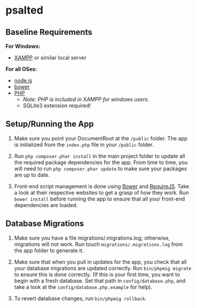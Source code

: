 psalted
=========

Baseline Requirements
---------------

**For Windows:**

+ [XAMPP](http://www.apachefriends.org/en/xampp-windows.html) or similar local server

**For all OSes:**

+ [node.js](http://nodejs.org)
+ [bower](http://bower.io)
+ [PHP](http://php.net)
  + *Note: PHP is included in XAMPP for windows users.*
  + SQLite3 extension required!


Setup/Running the App
---------------

1. Make sure you point your DocumentRoot at the `/public` folder. The app is initialized from the `index.php` file in your `/public` folder.

2. Run `php composer.phar install` in the main project folder to update all the required package dependencies for the app. From time to time, you will need to run `php composer.phar update` to make sure your packages are up to date.

3. Front-end script management is done using [Bower](http://bower.io) and [RequireJS](http://requirejs.org). Take a look at their respective websites to get a grasp of how they work. Run `bower install` before running the app to ensure that all your front-end dependencies are loaded.

Database Migrations
---------------

1. Make sure you have a file migrations/.migrations.log; otherwise, migrations will not work. Run touch `migrations/.migrations.log` from the app folder to generate it.

2. Make sure that when you pull in updates for the app, you check that all your database migrations are updated correctly. Run `bin/phpmig migrate` to ensure this is done correctly. (If this is your first time, you want to begin with a fresh database. Set that path in `config/database.php`, and take a look at the `config/database.php.example` for help).

3. To revert database changes, run `bin/phpmig rollback`.